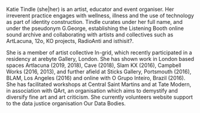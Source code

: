 Katie Tindle (she|her) is an artist, educator and event organiser. Her irreverent practice engages with wellness, illness and the use of technology as part of identity construction. Tindle curates under her full name, and under the pseudonym G.George, establishing the Listening Booth online sound archive and collaborating with artists and collectives such as ArtLacuna, 12o, KO projects, RadioAnti and isthisit?.

She is a member of artist collective In-grid, which recently participated in a residency at arebyte Gallery, London. She has shown work in London based spaces Artlacuna (2019, 2018), Cave (2018), Slam KX (2016), Campbell Works (2016, 2013), and further afield at Sticks Gallery, Portsmouth (2016), BLAM, Los Angeles (2016) and online with O Grupo Inteiro, Brazil (2016). She has facilitated workshops at Central Saint Martins and at Tate Modern, in association with QArt, an organisation which aims to demystify and diversify fine art and art criticism. She currently volunteers website support to the data justice organisation Our Data Bodies.
